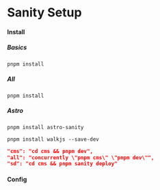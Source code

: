# Sanity Setup

#### Install

##### Basics

```console
pnpm install
```

##### All

```console
pnpm install
```

##### Astro

```console
pnpm install astro-sanity
```

```console
pnpm install walkjs --save-dev
```

```json
"cms": "cd cms && pnpm dev",
"all": "concurrently \"pnpm cms\" \"pnpm dev\"",
"sd": "cd cms && pnpm sanity deploy"
```

#### Config
